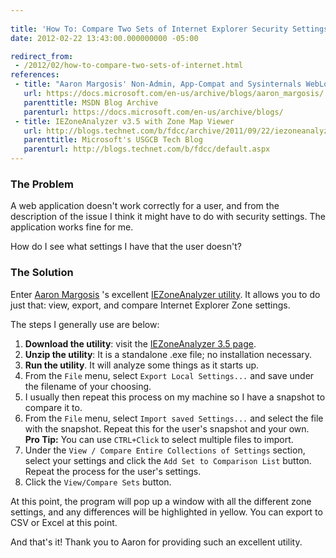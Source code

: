 ```yaml
---
 
title: 'How To: Compare Two Sets of Internet Explorer Security Settings [Field Notes]'
date: 2012-02-22 13:43:00.000000000 -05:00

redirect_from: 
 - /2012/02/how-to-compare-two-sets-of-internet.html
references: 
 - title: "Aaron Margosis' Non-Admin, App-Compat and Sysinternals WebLog"
   url: https://docs.microsoft.com/en-us/archive/blogs/aaron_margosis/
   parenttitle: MSDN Blog Archive
   parenturl: https://docs.microsoft.com/en-us/archive/blogs/
 - title: IEZoneAnalyzer v3.5 with Zone Map Viewer
   url: http://blogs.technet.com/b/fdcc/archive/2011/09/22/iezoneanalyzer-v3-5-with-zone-map-viewer.aspx
   parenttitle: Microsoft's USGCB Tech Blog
   parenturl: http://blogs.technet.com/b/fdcc/default.aspx
---
```

### The Problem

A web application doesn't work correctly for a user, and from the description of the issue I think it might have to do with security settings. The application works fine for me.

How do I see what settings I have that the user doesn't?

### The Solution

Enter [Aaron Margosis][Aaron Link] 's excellent [IEZoneAnalyzer utility]. It allows you to do just that: view, export, and compare Internet Explorer Zone settings.

The steps I generally use are below:

1. **Download the utility**: visit the [IEZoneAnalyzer 3.5 page][IEZ Download Link].
1. **Unzip the utility**: It is a standalone .exe file; no installation necessary.
1. **Run the utility**. It will analyze some things as it starts up.
1. From the `File` menu, select `Export Local Settings...` and save under the filename of your choosing.
1. I usually then repeat this process on my machine so I have a snapshot to compare it to.
1. From the `File` menu, select `Import saved Settings...` and select the file with the snapshot. Repeat this for the user's snapshot and your own. **Pro Tip:** You can use `CTRL+Click` to select multiple files to import.
1. Under the `View / Compare Entire Collections of Settings` section, select your settings and click the `Add Set to Comparison List` button. Repeat the process for the user's settings.
1. Click the `View/Compare Sets` button.

At this point, the program will pop up a window with all the different zone settings, and any differences will be highlighted in yellow. You can export to CSV or Excel at this point.

And that's it! Thank you to Aaron for providing such an excellent utility.

[Aaron Link]: https://docs.microsoft.com/en-us/archive/blogs/aaron_margosis/
[IEZoneAnalyzer utility]: https://blogs.technet.microsoft.com/fdcc/2011/09/22/iezoneanalyzer-v3-5-with-zone-map-viewer/
[IEZ Download Link]: https://blogs.technet.microsoft.com/fdcc/2011/09/22/iezoneanalyzer-v3-5-with-zone-map-viewer/
